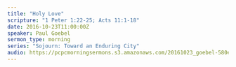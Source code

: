 ```yaml
---
title: "Holy Love"
scripture: "1 Peter 1:22-25; Acts 11:1-18"
date: 2016-10-23T11:00:00Z
speaker: Paul Goebel
sermon_type: morning
series: "Sojourn: Toward an Enduring City"
audio: https://pcpcmorningsermons.s3.amazonaws.com/20161023_goebel-580e330564757.mp3 
---
```



